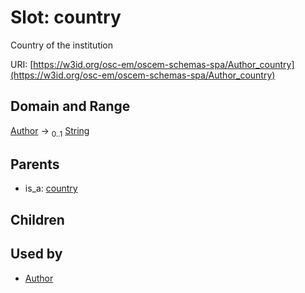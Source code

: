 
# Slot: country

Country of the institution

URI: [https://w3id.org/osc-em/oscem-schemas-spa/Author_country](https://w3id.org/osc-em/oscem-schemas-spa/Author_country)


## Domain and Range

[Author](Author.md) &#8594;  <sub>0..1</sub> [String](types/String.md)

## Parents

 *  is_a: [country](country.md)

## Children


## Used by

 * [Author](Author.md)
